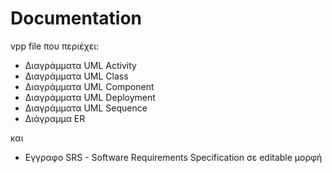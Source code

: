 # Documentation

vpp file που περιέχει:
- Διαγράμματα UML Activity
- Διαγράμματα UML Class
- Διαγράμματα UML Component
- Διαγράμματα UML Deployment
- Διαγράμματα UML Sequence
- Διάγραμμα ER

και  
- Εγγραφο SRS - Software Requirements Specification σε editable μορφή
